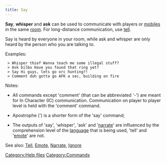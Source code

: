 ```yaml
---
title: Say
---
```


**Say**, **whisper** and **ask** can be used to communicate with players
or [mobiles](mobile "wikilink") in the same [room](room "wikilink"). For
long-distance communication, use [tell](tell "wikilink").

Say is heard by everyone in your room, while ask and whisper are only
heard by the person who you are talking to.

Examples:

` > Whisper thief Wanna teach me some illegal stuff?`
` > Ask bilbo Have you found that ring yet?`
` > Say Hi guys, lets go orc hunting?!`
` > Comment duh gotta go AFK a sec, building on fire`

Notes:

- All commands except 'comment' (that can be abbreviated '-') are meant
  for In Character (IC) communication. Communication on player to player
  level is held with the 'comment' command.

<!-- -->

- Apostrophe (') is a shorter form of the 'say' command;

<!-- -->

- The outputs of 'say', 'whisper', 'ask' and
  '[narrate](narrate "wikilink")' are influenced by the comprehension
  level of the [language](language "wikilink") that is being used,
  'tell' and '[emote](emote "wikilink")' are not.

See also: [Tell](Tell "wikilink"), [Emote](Emote "wikilink"),
[Narrate](Narrate "wikilink"), [Ignore](Ignore "wikilink")

[Category:Help files](Category:Help_files "wikilink")
[Category:Commands](Category:Commands "wikilink")